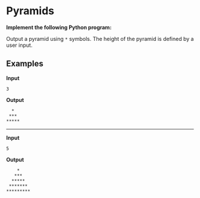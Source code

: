 # Pyramids

**Implement the following Python program:**

Output a pyramid using `*` symbols.
The height of the pyramid is defined by a user input.

## Examples

**Input**
```console
3
```
**Output**
```
  *
 ***
*****
```

---

**Input**
```console
5
```
**Output**
```
    *
   ***
  *****
 *******
*********
```

